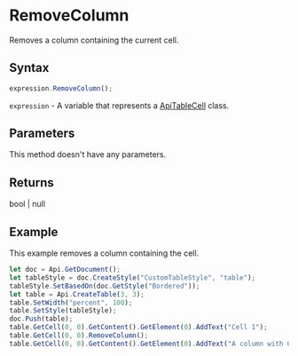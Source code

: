 # RemoveColumn

Removes a column containing the current cell.

## Syntax

```javascript
expression.RemoveColumn();
```

`expression` - A variable that represents a [ApiTableCell](../ApiTableCell.md) class.

## Parameters

This method doesn't have any parameters.

## Returns

bool \| null

## Example

This example removes a column containing the cell.

```javascript editor-docx
let doc = Api.GetDocument();
let tableStyle = doc.CreateStyle("CustomTableStyle", "table");
tableStyle.SetBasedOn(doc.GetStyle("Bordered"));
let table = Api.CreateTable(3, 3);
table.SetWidth("percent", 100);
table.SetStyle(tableStyle);
doc.Push(table);
table.GetCell(0, 0).GetContent().GetElement(0).AddText("Cell 1");
table.GetCell(0, 0).RemoveColumn();
table.GetCell(0, 0).GetContent().GetElement(0).AddText("A column with Cell 1 was removed.");
```
